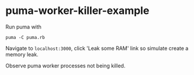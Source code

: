 # puma-worker-killer-example

Run puma with 

`puma -C puma.rb`

Navigate to `localhost:3000`, click 'Leak some RAM' link so simulate create a memory leak.

Observe puma worker processes not being killed.
